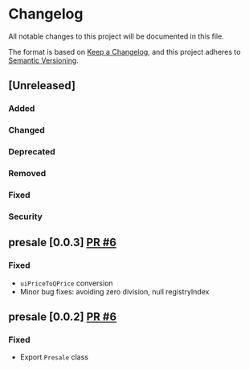 # Changelog

All notable changes to this project will be documented in this file.

The format is based on [Keep a Changelog](https://keepachangelog.com/en/1.0.0/),
and this project adheres to [Semantic Versioning](https://semver.org/spec/v2.0.0.html).

## [Unreleased]

### Added

### Changed

### Deprecated

### Removed

### Fixed

### Security

## presale [0.0.3] [PR #6](https://github.com/MeteoraAg/presale-sdk/pull/7)

### Fixed

- `uiPriceToQPrice` conversion
- Minor bug fixes: avoiding zero division, null registryIndex

## presale [0.0.2] [PR #6](https://github.com/MeteoraAg/presale-sdk/pull/6)

### Fixed

- Export `Presale` class
